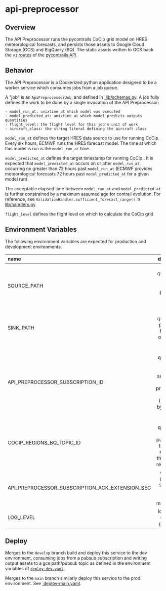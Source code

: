 # api-preprocessor

## Overview
The API Preprocessor runs the pycontrails CoCip grid model on HRES meteorological forecasts,
and persists those assets to Google Cloud Storage (GCS) and BigQuery (BQ).
The static assets written to GCS back the [`v1` routes](https://api.contrails.org/openapi#/Production%20(beta)) 
of the [pycontrails API](https://apidocs.contrails.org/#production-api-beta).

## Behavior
The API Preprocessor is a Dockerized python application designed to be a worker service
which consumes jobs from a job queue.

A "job" is an `ApiPreprocessorJob`, and defined in [`lib/schemas.py](lib/schemas.py).
A job fully defines the work to be done by a single invocation of the API Preprocessor:
```text
- model_run_at: unixtime at which model was executed
- model_predicted_at: unixtime at which model predicts outputs quantities
- flight_level: the flight level for this job's unit of work
- aircraft_class: the string literal defining the aircraft class
```

`model_run_at` defines the target HRES data source to use for running CoCip.
Every six hours, ECMWF runs the HRES forecast model. The time at which this model is run
is the `model_run_at` time.

`model_predicted_at` defines the target timestamp for running CoCip .
It is expected that `model_predicted_at` occurs on or after `model_run_at`,
occurring no greater than 72 hours past `model_run_at` 
(ECMWF provides meteorological forecasts 72 hours past `model_predicted_at` for a given model run).

The acceptable elapsed time between `model_run_at` and `model_predicted_at` is further constrained
by a maximum assumed age for contrail evolution. 
For reference, see `ValidationHandler.sufficient_forecast_range()` in [lib/handlers.py](lib/handlers.py).

`flight_level` defines the flight level on which to calculate the CoCip grid.




## Environment Variables
The following environment variables are expected for production and development environments.

| name                              |                                                description                                                |
|:----------------------------------|:---------------------------------------------------------------------------------------------------------:|
| SOURCE_PATH                       |                       fully-qualified file path for HRES pressure-level zarr stores                       |
| SINK_PATH                         |                      fully-qualified file path prefix for writing output data assets                      |
| API_PREPROCESSOR_SUBSCRIPTION_ID  | fully-qualified uri for the pubsub subscription for api-preprocessor jobs (generated by the hres-etl svc) |
| COCIP_REGIONS_BQ_TOPIC_ID         |        fully-qualified uri for the pubsub topic that injects records to the bigquery regions table        |
| API_PREPROCESSOR_SUBSCRIPTION_ACK_EXTENSION_SEC                         |                         extension period for subscriber message lease management                          |
| LOG_LEVEL                         |                                    log level for service in production                                    |


## Deploy
Merges to the `develop` branch build and deploy this service to the dev environment,
consuming jobs from a pubsub subscription and writing output assets to a gcs path/pubsub topic as defined
in the environment variables of [`deploy-dev.yaml`](.github/workflows/deploy-dev.yaml).

Merges to the `main` branch similarly deploy this service to the prod environment.
See [`deploy-main.yaml](.github/workflows/deploy-prod.yaml).